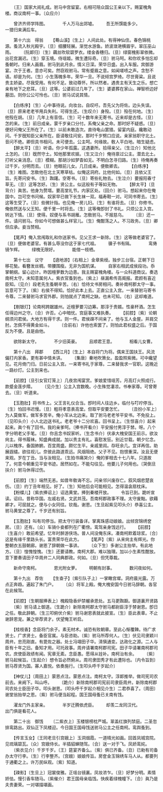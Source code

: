 <!-- { "loadSidebar": true } -->
　　〔王〕国家大阅礼成。驸马中宫留宴。右相可陪众国公王亲以下。赐宴槐角楼。商议南柯一事。〔众应介〕 

　　曾济齐师学阵图。　　　　千人万马出郊墟。 
　　吾王所馔能多少。　　　　一猎归来满后车。 

　　第十六出　得翁 
　　【蓦山溪】〔生上〕人间此处。有得神仙住。春色锦桃源。蚤流入秋光殿宇。〔旦〕细腰轻展。渐觉水游鱼。娇波潋滟横眉宇。翠压巫山雨。 
　　〔阮郞归〕〔生〕藕丝吹软碧罗衣。缕金香穗归。〔旦〕绿窗槐影翠依微。出花宫漏迟。〔生〕穿玉境。侍瑶姬。微生遭际奇。〔旦〕驸马呵。和你欢多怕忘却蚤朝时。归来人画眉。驸马到此月余。情义日深。荣华日盛。出入车服。宾御游宴。次于王者。意亦可矣。然窃观驸马。常有蹙眉之意。如闻嗟啧之声。含愁不语。却是为何。〔生〕小生落魄多年。荣华一旦。不说倾宫罗绮。尽世膏粱。且说贵主娇姿。尽我受用。有何不足。致动尊怀。所以然者。遇贵主有天生之乐。想亡亲有地下之悲耳。〔旦〕这等。公婆前过几年了。〔生〕婆婆葬在家山。禅智桥边好墓田。则你公公可怜也。〔旦〕驸马试说其情。 

　　【白练序】〔生〕心中事待说。向妆台。自叹吁。吾先父为将佐。边头失误。〔旦〕原来老老爷用兵失利。可得生还。〔生叹介〕身殁。〔旦〕殁在何地。〔生〕他殁在胡。〔旦〕几年上有音信。〔生〕可十数年来无寄书。近来却是古怪。〔旦〕怎的来。〔生〕前日成亲。蒙千岁亲口分付。系俺父亲之命。那时好不疑惑。〔旦〕便好问俺父王所在了。〔生〕以前未敢造次。直待龟山罢猎。留宴内庭。纔敢动问。千岁旣知臣父亲所在。臣请敬往问安。那时千岁劈口应说。亲家翁职守北土。音问不绝。卿但具书相问。未可便去。公主呵。何缘故。敎人平白地。暗生疑虑。  
　　【醉太平】〔旦〕听语。你少年孤露。这遇妻所。拾得亲父。〔生泣介〕知他北土怎的。〔旦〕旣然守土。知他那里欢娱。〔生又泣介〕俺待禀过公主。潜去北土。打听父亲消息。〔旦〕模糊。那胡沙如梦杳如无。不明白怎寻归路。〔生〕待俺再奏过千岁。分明而去。〔旦〕他眼前儿女。几日成亲。便敎卿去。 
　　【白练序】〔生〕难图。怎敎他在北土天寒草枯。似俺这洞府。比他何如。〔旦〕且依父王旨。先寄问安书。〔生〕踟躇。空寄书。〔旦〕寄些礼物去。〔生泣介〕要报阳春寸草无。〔旦〕这等怎好。〔生〕贤公主。似这般有子等如无物。 
　　【醉太平】〔旦背介〕眞苦。他身为赘壻。要高堂礼节。内家区处。〔回介〕驸马。想起来你在俺国中。岂可空书问候。奴家早已做下长生袜一双。福寿鞋一对。可同书寄去。〔生〕这等生受了。〔旦〕些微针指。也见俺一房儿妇。〔生〕有谁将去。〔旦〕你修书。俺依然送与父王知。便千里一时将去。〔生〕这等俺卽封了书礼。只烦公主入宫。转达下情。〔旦〕使得。奴便与系书胡雁。怎敎驸马。不报慈乌。 
　　〔旦〕还一件。请问驸马。你如今可想做甚么样官儿。〔生〕俺酣荡之人。不习政务。〔旦〕卿但应承。妾当赞相。 

　　【尾声】俺入宫闱取礼和你送家书。见父王求一新除。〔生〕这等做老婆官了。〔旦〕便做老婆官。有甚么辱没你这于家七代祖。 
　　骥子书有隔。　　　　鸾俦镜乍辉。 
　　绿槐无限好。　　　　能借一枝栖。 

　　第十七出　议守 
　　【遶地游】〔右相上〕金章紫绶。独步三台宿。正朝下日移花甃。看簪发丝稠。带腰围瘦。无非为国机谋。 
　　自家右相武成侯段功。忝掌朝纲。留心边计。昨因檀萝数为边患。我主赐宴槐角楼。与一众科道商议。奏选南柯太守。未知意属何人。紫衣官蚤到也。〔紫上〕昼漏希传高阁报。君颜有喜近臣知。〔见介〕段老先生蚤朝辛苦。〔右〕恰待文书房相问。奏补南柯郡太守一事。旨意可下了。〔紫〕右侯不得知。恰好此本上去。正直公主入宫。一来替驸马寄书令尊。二来替驸马求官外郡。则怕就点了南柯之缺。也未可知。〔右〕这却难道。 

　　【剔银灯】论南柯跨踞雄州。近檀萝要习边筹。那淳于贵婿。性豪杯酒。怎生任得边州之守。〔合〕许否。心中暗忧。宫庭事又难执奏。 
　　【前腔】〔紫〕论朝纲须问君侯。大地方有得干求。则一件。君侯疎不间亲了。他与玉人金屋。并肩交肘。怎佩不得黄金如斗。 
　　〔合前右〕许他也索罢了。则怕此君权盛之后。于国反为不便。且是由他。 

　　欲除新太守。　　　　不少旧英豪。 
　　且顺君王意。　　　　相看儿女曹。 

　　第十八出　拜郡 
　　【西江月】〔生上〕本自将门为将。偶来王国扶王。风流偏打内家香。更有甚中情未讲。 
　　〔集唐〕秦地吹箫女。盈盈照紫微。可中纔望见。花月倚门归。日前公主入宫。一来寄书礼于家尊。二来替我求一官职。这晚近一路纱灯。公主到来也。 

　　【前腔】〔旦引女官灯笼上〕几夜宫闱宴赏。爹娘爱惜瑶芳。月高灯火照成行。款蹙金莲步障。 
　　〔见介生〕公主入宫数晚。小生殊觉凄凉。书奉家尊。可曾寄去。〔旦〕听道来。 

　　【玉胞肚】将书传上。父王言礼仪合当。卽时间人往边乡。临付与叮咛停当。〔生〕怕回书迟慢。〔旦〕粗将孝意表高堂。但取平安要怎忙。 
　　〔丑扮小军上〕为人莫做军。做军多苦辛。俺小军从北边来。取了驸马老老爷平安书。不免投上。〔见叩头介〕小人北边送书礼。老老爷十二分欢喜。回书呈上。〔生惊喜介〕起来起来。眞个有了回书。我的亲爹呵。〔捧书开看介〕平安报付男淳于棼。呀。八个字分明老父手笔。〔旦〕你且念书奴家听。〔生念书介〕伏承大槐安国王前示。欲汝尙主。得书履袜。知盛典成就。加以贵主有礼。喜慰发狂。别近廿载。朝夕忆念。儿以槐序。备国肺腑。百宜周盛。颇忆生平。亲戚里闾。存旺余几。宜详再信。助展遐缱。欲往视儿。奈彼此路道乖远。风烟阻绝。父子不见。抱恨重深。汝且无便来观。岁在丁丑。当与汝相见。〔生拍书痛哭介〕俺的爹相去十七八年。只道故了。何意今朝重见平安书迹。居然如在。不能勾往见。他要儿子何用也。〔哭倒旦扶介〕驸马休得过伤。 

　　【前腔】〔生〕端然无恙。如昔年敎诲不忘。问亲邻兴废存亡。叙风烟悲楚哀伤。〔旦〕约丁丑年相见。好了。〔生〕知他后会可能相见。怎得温衾扇枕床。 
　　【粉蝶儿】〔紫衣捧诏上〕诏选黄堂。捧到秦楼开放。 
　　令旨已到。跪听宣读。诏曰。昔称华国。左戚右贤。文武并茂。吾南柯郡政事不理。太守废黜。欲藉卿才。可屈就之。便与小女同往。钦哉。谢恩。〔生旦起紫见叩头介〕恭喜公主。驸马黄堂之尊了。千岁还有别旨。 

　　【玉胞肚】叫有司停当。把太守行装备详。掌离珠感动娘娘。出倾宫锦绣奁房。〔旦〕还有。〔众〕车骑仆妾都列在广衢傍。鸾驾亲身饯远行。 
　　【前腔】〔生喜介〕敢前希望。忆年时醉游侠场。普人间没俺东床。凑南柯飮着琼浆。〔合〕这是有缘千里路头长。富贵荣华在此方。 
　　【尾声】〔紫〕从来尙主有辉光。你整朝衣五鼓朝廊。谢恩了辞朝做一事讲。 
　　〔众下生〕多谢公主抬举。有此地方。〔旦〕惶愧惶愧。〔生〕还要请教。南柯大郡。难以独理。加以小生素性酣放。意下要奏请田子华周弁二人同典郡政。何如。〔旦〕但凭尊裁。 

　　新命守南柯。　　　　恩光附女萝。 
　　明朝有封事。　　　　数问夜如何。 

　　第十九出　荐佐 
　　【生查子】〔紫引队子上〕一掌瞰宫墀。洞府晨光露。万点正奔趋。遍起了朱门户。 
　　〔众〕将军上殿。俺大槐安国今日驸马辞朝。各官在此候驾。 

　　【前腔】〔生朝服捧表上〕槐殿隐香炉禁幄承恩处。五马更踟蹰。御道裏开贤路 
　　〔紫〕驸马请上御道。〔生跪介〕新除南柯郡太守驸马都尉臣淳于棼谢恩。卽日之任。敬此辞朝。〔生三叩俯伏介紫〕驸马谢恩表就此披宣。〔生〕臣此表章。不止谢辞恩宠。兼之举荐贤才。伏望俺王听启。 

　　【桂枝香】念臣将门余子。素无材术。诚恐有败朝章。至此心惭覆餗。待广求贤士。广求贤士。备臣官属。与臣咨助。〔紫〕驸马所荐何人。〔生〕伏见司隶颖川周弁。忠亮刚直。有毘佐之器。处士冯翊田子华。淸愼通变。达政化之源。二人与臣有十年之旧。备知才用。可托政事。周弁请署南柯郡司宪。田子华请署南柯郡司农。庶使臣政绩有闻。宪章无紊。念臣愚。愿得从铨补。南柯治有余。 
　　〔紫〕驸马起候旨。〔生起介〕想令旨必然俯从。周司隶田秀才有此遭际也。〔内令旨到〕驸马荐贤为国。寡人嘉悦。依奏施行。〔生叩头呼千岁起介〕 

　　【神仗儿】〔周田上〕蒙恩点注。蒙恩点注。南柯太守。淳郞推举。做司宪司农前去。来阙下。叫山呼。 
　　〔跪介〕新除南柯郡司宪前司隶臣周弁。新除南柯郡司农处士臣田子华。叩头谢恩。〔叩头呼千岁起介相见介生〕二君恭喜了。〔周田〕谢堂翁抬举之恩。〔紫〕驸马便当起程。国王国母蚤已关南有饯。 

　　濯龙门外主家亲。　　　　半岁迁腾依虎臣。 
　　却羡二龙同汉代。　　　　出门俱是看花人。 

　　第二十出　御饯 
　　〔二紫衣上〕玉楼银榜枕严城。翠盖红旗列禁庭。二圣忽排鸾路出。双仙正下凤楼迎。今日国王国母饯送驸马公主之任南柯。鸾舆蚤到。 

　　【传言玉女】〔王同老旦引宫娥上〕玉洞烟霞。一道晴光如画。回首凤城宫院。见琉璃碧瓦。〔众〕宫娥侍长。半插貂蝉随驾。〔合〕送一对于飞。凤娇鸾姹。 
　　〔紫衣见介〕千岁千岁。〔王〕筵宴齐备么。〔紫〕俱已齐备。〔丑〕已勑有司备办太守行李。〔生〕行李整齐。〔宫娥〕娘娘传旨。房奁金玉锦绣车马人从。都要列于通衢之上。许万民纵观。〔紫〕知道。 

　　【疎影】〔生旦上〕冠裳俊雅。正瑶台镜裏。凤妆浓乍。〔旦〕好梦分明。素情娇怯。慢引香车随马。〔紫催介〕君王国母亲临饯。快疾着绿槐幢下。〔合〕眞乃是夫贵妻荣。一对堪描堪画。 
